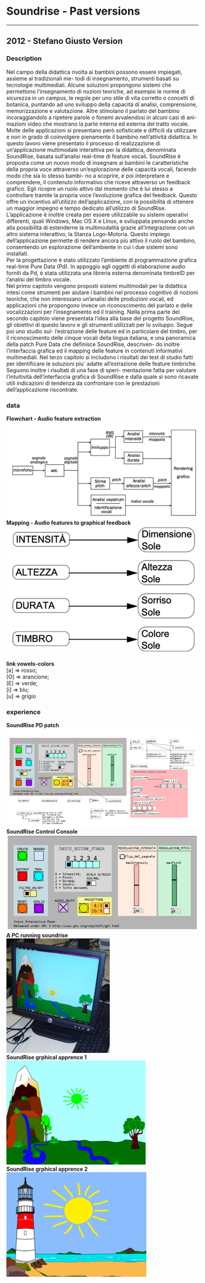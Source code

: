 # Soundrise - Past versions
 
---
## 2012 - Stefano Giusto Version 

### Description
Nel campo della didattica rivolta ai bambini possono essere impiegati, assieme ai tradizionali me- todi di insegnamento, strumenti basati su tecnologie multimediali. Alcune soluzioni propongono sistemi che permettono l’insegnamento di nozioni teoriche, ad esempio le norme di sicurezza in un campus, le regole per uno stile di vita corretto o concetti di botanica, puntando ad uno sviluppo della capacità di analisi, comprensione, memorizzazione e valutazione. Altre stimolano il parlato del bambino incoraggiandolo a ripetere parole o fonemi avvalendosi in alcuni casi di ani- mazioni video che mostrano la parte interna ed esterna del tratto vocale. Molte delle applicazioni si presentano però sofisticate e difficili da utilizzare e non in grado di coinvolgere pienamente il bambino nell’attività didattica.
In questo lavoro viene presentato il processo di realizzazione di un’applicazione multimodale interattiva per la didattica, denominata SoundRise, basata sull’analisi real-time di feature vocali. SoundRise è proposta come un nuovo modo di insegnare ai bambini le caratteristiche della propria voce attraverso un’esplorazione delle capacità vocali, facendo modo che sia lo stesso bambi- no a scoprire, e poi interpretare e comprendere, il contenuto informativo che riceve attraverso un feedback grafico. Egli ricopre un ruolo attivo dal momento che è lui stesso a controllare tramite la propria voce l’evoluzione grafica del feedback. Questo offre un incentivo all’utilizzo dell’applicazione, con la possibilità di ottenere un maggior impegno e tempo dedicato all’utilizzo di SoundRise. L’applicazione è inoltre creata per essere utilizzabile su sistemi operativi differenti, quali Windows, Mac OS X e Linux, e sviluppata pensando anche alla possibilità di estenderne la multimodalità grazie all’integrazione con un altro sistema interattivo, la Stanza Logo-Motoria. Questo impiego dell’applicazione permette di rendere ancora più attivo il ruolo del bambino, consentendo un esplorazione dell’ambiente in cui i due sistemi sono installati.  
Per la progettazione è stato utilizzato l’ambiente di programmazione grafica real-time Pure Data (Pd). In appoggio agli oggetti di elaborazione audio forniti da Pd, è stata utilizzata una libreria esterna denominata timbreID per l’analisi del timbro vocale.  
Nel primo capitolo vengono proposti sistemi multimodali per la didattica intesi come strumenti per aiutare i bambini nel processo cognitivo di nozioni teoriche, che non interessano un’analisi delle produzioni vocali, ed applicazioni che propongono invece un riconoscimento del parlato e delle vocalizzazioni per l’insegnamento ed il training.
Nella prima parte del secondo capitolo viene presentata l’idea alla base del progetto SoundRise, gli obiettivi di questo lavoro e gli strumenti utilizzati per lo sviluppo. Segue poi uno studio sul- l’estrazione delle feature ed in particolare del timbro, per il riconoscimento delle cinque vocali della lingua italiana, e una panoramica della patch Pure Data che definisce SoundRise, descriven- do inoltre l’interfaccia grafica ed il mapping delle feature in contenuti informativi multimediali. Nel terzo capitolo si includono i risultati dei test di studio fatti per identificare le soluzioni piu` adatte all’estrazione delle feature timbriche. Seguono inoltre i risultati di una fase di speri- mentazione fatta per valutare l’intuitività dell’interfaccia grafica di SoundRise e dalla quale si sono ricavate utili indicazioni di tendenza da confrontare con le prestazioni dell’applicazione riscontrate.

### data
**Flowchart - Audio feature extraction**  
![Flowchart - Audio feature extraction](https://github.com/zGiada/soundrise-application/blob/main/2012_Giusto/data/flowchart-audiofeatureextraction.png) 
**Mapping - Audio features to graphical feedback**  
![Mapping - Audio features to graphical feedback](https://github.com/zGiada/soundrise-application/blob/main/2012_Giusto/data/mapping-audiofeature2graphic.png)  

__link vowels-colors__  
[a] ⇒ rosso;  
[O] ⇒ arancione;   
[E] ⇒ verde;  
[i] ⇒ blu;  
[u] ⇒ grigio  

### experience
**SoundRise PD patch**  
![SoundRise PD patch](https://github.com/zGiada/soundrise-application/blob/main/2012_Giusto/experience/contenuto%20della%20patch%20Sounrise%20pd.png)  
**SoundRise Control Console**  
![SoundRise Control Console](https://github.com/zGiada/soundrise-application/blob/main/2012_Giusto/experience/console%20di%20controllo%20di%20SounRise.png)  
**A PC running soundrise**  
![A PC running soundrise](https://github.com/zGiada/soundrise-application/blob/main/2012_Giusto/experience/SoundRise%20in%20esecuzione%20su%20un%20PC.png)  
**SoundRise grphical apprence 1**  
![SoundRise grphical apprence 1](https://github.com/zGiada/soundrise-application/blob/main/2012_Giusto/experience/esempio%20di%20schermata%20della%20finestra%20grafica%20a.png)  
**SoundRise grphical apprence 2**  
![SoundRise grphical apprence 2](https://github.com/zGiada/soundrise-application/blob/main/2012_Giusto/experience/esempio%20di%20schermata%20della%20finestra%20grafica%20b.png)